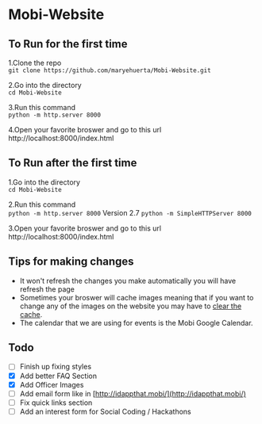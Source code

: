 # Mobi-Website

## To Run for the first time

1.Clone the repo  
`git clone https://github.com/maryehuerta/Mobi-Website.git`

2.Go into the directory  
`cd Mobi-Website`

3.Run this command  
`python -m http.server 8000`

4.Open your favorite broswer and go to this url  
http://localhost:8000/index.html

## To Run after the first time

1.Go into the directory  
`cd Mobi-Website`

2.Run this command  
`python -m http.server 8000`
Version 2.7
`python -m SimpleHTTPServer 8000`

3.Open your favorite broswer and go to this url  
http://localhost:8000/index.html

## Tips for making changes

- It won't refresh the changes you make automatically you will have refresh the page
- Sometimes your broswer will cache images meaning that if you want to change any of the images on the website
  you may have to [clear the cache](https://support.google.com/accounts/answer/32050?co=GENIE.Platform%3DDesktop&hl=en).
- The calendar that we are using for events is the Mobi Google Calendar.


## Todo

- [ ] Finish up fixing styles
- [x] Add better FAQ Section
- [x] Add Officer Images
- [ ] Add email form like in [http://idappthat.mobi/](http://idappthat.mobi/)
- [ ] Fix quick links section
- [ ] Add an interest form for Social Coding / Hackathons
